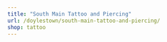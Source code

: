 ```yaml
---
title: "South Main Tattoo and Piercing"
url: /doylestown/south-main-tattoo-and-piercing/
shop: tattoo
---
```

